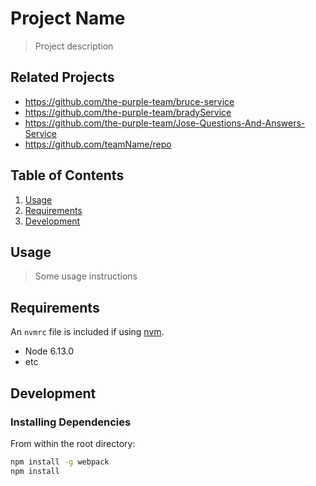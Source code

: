 # Project Name

> Project description

## Related Projects

  - https://github.com/the-purple-team/bruce-service
  - https://github.com/the-purple-team/bradyService
  - https://github.com/the-purple-team/Jose-Questions-And-Answers-Service
  - https://github.com/teamName/repo

## Table of Contents

1. [Usage](#Usage)
1. [Requirements](#requirements)
1. [Development](#development)

## Usage

> Some usage instructions

## Requirements

An `nvmrc` file is included if using [nvm](https://github.com/creationix/nvm).

- Node 6.13.0
- etc

## Development

### Installing Dependencies

From within the root directory:

```sh
npm install -g webpack
npm install
```

